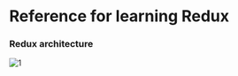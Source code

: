 # Reference for learning Redux

### Redux architecture
![1](https://user-images.githubusercontent.com/39158843/175806219-d49bad9b-3bf9-465a-b518-ecdc99cd9128.png)
